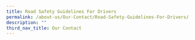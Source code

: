 ```yaml
---
title: Road Safety Guidelines For Drivers
permalink: /about-us/Our-Contact/Road-Safety-Guidelines-For-Drivers/
description: ""
third_nav_title: Our Contact
---
```

